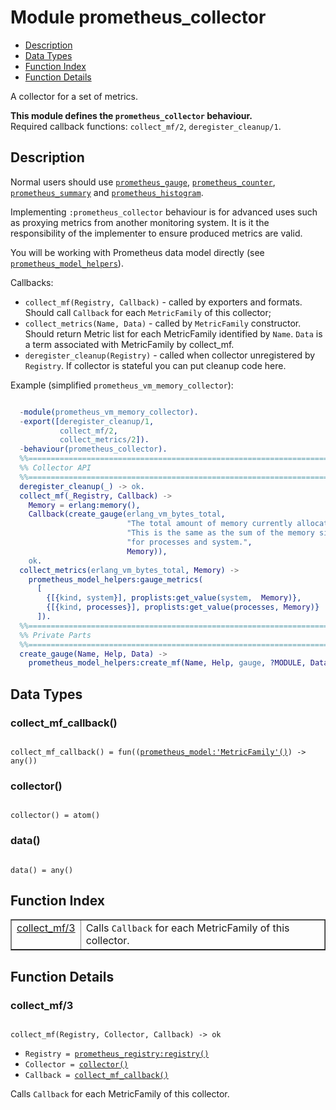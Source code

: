

# Module prometheus_collector #
* [Description](#description)
* [Data Types](#types)
* [Function Index](#index)
* [Function Details](#functions)

A collector for a set of metrics.

__This module defines the `prometheus_collector` behaviour.__<br /> Required callback functions: `collect_mf/2`, `deregister_cleanup/1`.

<a name="description"></a>

## Description ##

Normal users should use [`prometheus_gauge`](prometheus_gauge.md),
[`prometheus_counter`](prometheus_counter.md), [`prometheus_summary`](prometheus_summary.md)
and [`prometheus_histogram`](prometheus_histogram.md).

Implementing `:prometheus_collector` behaviour is for advanced uses
such as proxying metrics from another monitoring system.
It is it the responsibility of the implementer to ensure produced metrics
are valid.

You will be working with Prometheus
data model directly (see [`prometheus_model_helpers`](prometheus_model_helpers.md)).

Callbacks:
- `collect_mf(Registry, Callback)` - called by exporters and formats.
Should call `Callback` for each `MetricFamily` of this collector;
- `collect_metrics(Name, Data)` - called by `MetricFamily` constructor.
Should return Metric list for each MetricFamily identified by `Name`.
`Data` is a term associated with MetricFamily by collect_mf.
- `deregister_cleanup(Registry)` - called when collector unregistered by
`Registry`. If collector is stateful you can put cleanup code here.

Example (simplified `prometheus_vm_memory_collector`):

```erlang

  -module(prometheus_vm_memory_collector).
  -export([deregister_cleanup/1,
           collect_mf/2,
           collect_metrics/2]).
  -behaviour(prometheus_collector).
  %%====================================================================
  %% Collector API
  %%====================================================================
  deregister_cleanup(_) -> ok.
  collect_mf(_Registry, Callback) ->
    Memory = erlang:memory(),
    Callback(create_gauge(erlang_vm_bytes_total,
                          "The total amount of memory currently allocated. "
                          "This is the same as the sum of the memory size "
                          "for processes and system.",
                          Memory)),
    ok.
  collect_metrics(erlang_vm_bytes_total, Memory) ->
    prometheus_model_helpers:gauge_metrics(
      [
        {[{kind, system}], proplists:get_value(system,  Memory)},
        {[{kind, processes}], proplists:get_value(processes, Memory)}
      ]).
  %%====================================================================
  %% Private Parts
  %%====================================================================
  create_gauge(Name, Help, Data) ->
    prometheus_model_helpers:create_mf(Name, Help, gauge, ?MODULE, Data).
```

<a name="types"></a>

## Data Types ##




### <a name="type-collect_mf_callback">collect_mf_callback()</a> ###


<pre><code>
collect_mf_callback() = fun((<a href="prometheus/doc/prometheus_model.md#type-MetricFamily">prometheus_model:'MetricFamily'()</a>) -&gt; any())
</code></pre>




### <a name="type-collector">collector()</a> ###


<pre><code>
collector() = atom()
</code></pre>




### <a name="type-data">data()</a> ###


<pre><code>
data() = any()
</code></pre>

<a name="index"></a>

## Function Index ##


<table width="100%" border="1" cellspacing="0" cellpadding="2" summary="function index"><tr><td valign="top"><a href="#collect_mf-3">collect_mf/3</a></td><td>Calls <code>Callback</code> for each MetricFamily of this collector.</td></tr></table>


<a name="functions"></a>

## Function Details ##

<a name="collect_mf-3"></a>

### collect_mf/3 ###

<pre><code>
collect_mf(Registry, Collector, Callback) -&gt; ok
</code></pre>

<ul class="definitions"><li><code>Registry = <a href="prometheus/doc/prometheus_registry.md#type-registry">prometheus_registry:registry()</a></code></li><li><code>Collector = <a href="#type-collector">collector()</a></code></li><li><code>Callback = <a href="#type-collect_mf_callback">collect_mf_callback()</a></code></li></ul>

Calls `Callback` for each MetricFamily of this collector.

